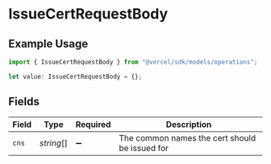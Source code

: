 # IssueCertRequestBody

## Example Usage

```typescript
import { IssueCertRequestBody } from "@vercel/sdk/models/operations";

let value: IssueCertRequestBody = {};
```

## Fields

| Field                                          | Type                                           | Required                                       | Description                                    |
| ---------------------------------------------- | ---------------------------------------------- | ---------------------------------------------- | ---------------------------------------------- |
| `cns`                                          | *string*[]                                     | :heavy_minus_sign:                             | The common names the cert should be issued for |